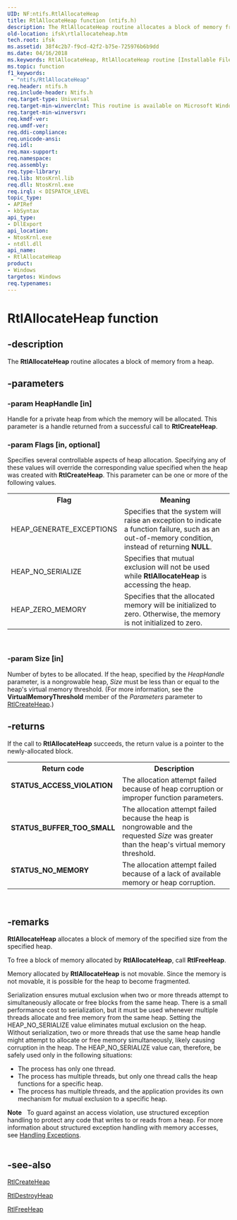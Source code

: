 ```yaml
---
UID: NF:ntifs.RtlAllocateHeap
title: RtlAllocateHeap function (ntifs.h)
description: The RtlAllocateHeap routine allocates a block of memory from a heap.
old-location: ifsk\rtlallocateheap.htm
tech.root: ifsk
ms.assetid: 38f4c2b7-f9cd-42f2-b75e-725976b6b9dd
ms.date: 04/16/2018
ms.keywords: RtlAllocateHeap, RtlAllocateHeap routine [Installable File System Drivers], ifsk.rtlallocateheap, ntifs/RtlAllocateHeap, rtlref_fa360ead-62c7-46c3-8d66-a73ee9e1a0bb.xml
ms.topic: function
f1_keywords:
 - "ntifs/RtlAllocateHeap"
req.header: ntifs.h
req.include-header: Ntifs.h
req.target-type: Universal
req.target-min-winverclnt: This routine is available on Microsoft Windows XP and later.
req.target-min-winversvr: 
req.kmdf-ver: 
req.umdf-ver: 
req.ddi-compliance: 
req.unicode-ansi: 
req.idl: 
req.max-support: 
req.namespace: 
req.assembly: 
req.type-library: 
req.lib: NtosKrnl.lib
req.dll: NtosKrnl.exe
req.irql: < DISPATCH_LEVEL
topic_type:
- APIRef
- kbSyntax
api_type:
- DllExport
api_location:
- NtosKrnl.exe
- ntdll.dll
api_name:
- RtlAllocateHeap
product:
- Windows
targetos: Windows
req.typenames: 
---
```


# RtlAllocateHeap function


## -description


The <b>RtlAllocateHeap</b> routine allocates a block of memory from a heap. 


## -parameters




### -param HeapHandle [in]

Handle for a private heap from which the memory will be allocated. This parameter is a handle returned from a successful call to <b>RtlCreateHeap</b>. 


### -param Flags [in, optional]

Specifies several controllable aspects of heap allocation. Specifying any of these values will override the corresponding value specified when the heap was created with <b>RtlCreateHeap</b>. This parameter can be one or more of the following values. 

<table>
<tr>
<th>Flag</th>
<th>Meaning</th>
</tr>
<tr>
<td>
HEAP_GENERATE_EXCEPTIONS

</td>
<td>
Specifies that the system will raise an exception to indicate a function failure, such as an out-of-memory condition, instead of returning <b>NULL</b>. 

</td>
</tr>
<tr>
<td>
HEAP_NO_SERIALIZE

</td>
<td>
Specifies that mutual exclusion will not be used while <b>RtlAllocateHeap</b> is accessing the heap. 

</td>
</tr>
<tr>
<td>
HEAP_ZERO_MEMORY

</td>
<td>
Specifies that the allocated memory will be initialized to zero. Otherwise, the memory is not initialized to zero. 

</td>
</tr>
</table>
 


### -param Size [in]

Number of bytes to be allocated. If the heap, specified by the <i>HeapHandle</i> parameter, is a nongrowable heap, <i>Size</i> must be less than or equal to the heap's virtual memory threshold. (For more information, see the <b>VirtualMemoryThreshold</b> member of the <i>Parameters</i> parameter to <a href="https://docs.microsoft.com/windows-hardware/drivers/ddi/content/ntifs/nf-ntifs-rtlcreateheap">RtlCreateHeap</a>.) 


## -returns



If the call to <b>RtlAllocateHeap</b> succeeds, the return value is a pointer to the newly-allocated block. 

<table>
<tr>
<th>Return code</th>
<th>Description</th>
</tr>
<tr>
<td width="40%">
<dl>
<dt><b>STATUS_ACCESS_VIOLATION</b></dt>
</dl>
</td>
<td width="60%">
The allocation attempt failed because of heap corruption or improper function parameters.

</td>
</tr>
<tr>
<td width="40%">
<dl>
<dt><b>STATUS_BUFFER_TOO_SMALL</b></dt>
</dl>
</td>
<td width="60%">
The allocation attempt failed because the heap is nongrowable and the requested <i>Size</i> was greater than the heap's virtual memory threshold. 

</td>
</tr>
<tr>
<td width="40%">
<dl>
<dt><b>STATUS_NO_MEMORY</b></dt>
</dl>
</td>
<td width="60%">
The allocation attempt failed because of a lack of available memory or heap corruption. 

</td>
</tr>
</table>
 




## -remarks



<b>RtlAllocateHeap</b> allocates a block of memory of the specified size from the specified heap. 

To free a block of memory allocated by <b>RtlAllocateHeap</b>, call <b>RtlFreeHeap</b>. 

Memory allocated by <b>RtlAllocateHeap</b> is not movable. Since the memory is not movable, it is possible for the heap to become fragmented. 

Serialization ensures mutual exclusion when two or more threads attempt to simultaneously allocate or free blocks from the same heap. There is a small performance cost to serialization, but it must be used whenever multiple threads allocate and free memory from the same heap. Setting the HEAP_NO_SERIALIZE value eliminates mutual exclusion on the heap. Without serialization, two or more threads that use the same heap handle might attempt to allocate or free memory simultaneously, likely causing corruption in the heap. The HEAP_NO_SERIALIZE value can, therefore, be safely used only in the following situations: 

<ul>
<li>
The process has only one thread. 

</li>
<li>
The process has multiple threads, but only one thread calls the heap functions for a specific heap. 

</li>
<li>
The process has multiple threads, and the application provides its own mechanism for mutual exclusion to a specific heap. 

</li>
</ul>
<div class="alert"><b>Note</b>    To guard against an access violation, use structured exception handling to protect any code that writes to or reads from a heap. For more information about structured exception handling with memory accesses, see <a href="https://docs.microsoft.com/windows-hardware/drivers/kernel/handling-exceptions">Handling Exceptions</a>. </div>
<div> </div>



## -see-also




<a href="https://docs.microsoft.com/windows-hardware/drivers/ddi/content/ntifs/nf-ntifs-rtlcreateheap">RtlCreateHeap</a>



<a href="https://docs.microsoft.com/windows-hardware/drivers/ddi/content/ntifs/nf-ntifs-rtldestroyheap">RtlDestroyHeap</a>



<a href="https://docs.microsoft.com/windows-hardware/drivers/ddi/content/ntifs/nf-ntifs-rtlfreeheap">RtlFreeHeap</a>
 

 

